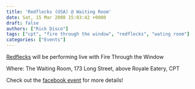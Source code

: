 ```yaml
---
title: 'Redflecks (USA) @ Waiting Room'
date: Sat, 15 Mar 2008 15:03:42 +0000
draft: false
authors: ["Rick Disco"]
tags: ["cpt", "fire through the window", "redflecks", "wating room"]
categories: ["Events"]
---
```


[Redflecks](http://www.myspace.com/redflecks) will be performing live with Fire Through the Window

Where: The Waiting Room, 173 Long Street, above Royale Eatery, CPT

Check out the [facebook event](http://www.facebook.com/event.php?eid=10608824185) for more details!